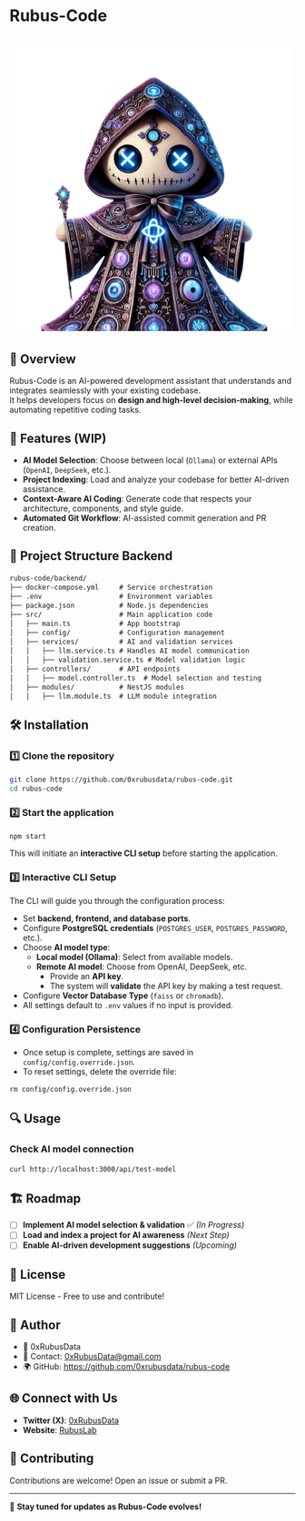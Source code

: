 # Rubus-Code

# ![0xRubusSage](./public/agents/0xRubusSage.png)

## 🚀 Overview
Rubus-Code is an AI-powered development assistant that understands and integrates seamlessly with your existing codebase.  
It helps developers focus on **design and high-level decision-making**, while automating repetitive coding tasks.

## 📌 Features (WIP)
- **AI Model Selection**: Choose between local (`Ollama`) or external APIs (`OpenAI`, `DeepSeek`, etc.).
- **Project Indexing**: Load and analyze your codebase for better AI-driven assistance.
- **Context-Aware AI Coding**: Generate code that respects your architecture, components, and style guide.
- **Automated Git Workflow**: AI-assisted commit generation and PR creation.

## 📂 Project Structure Backend
```
rubus-code/backend/
├── docker-compose.yml     # Service orchestration
├── .env                   # Environment variables
├── package.json           # Node.js dependencies
├── src/                   # Main application code
│   ├── main.ts            # App bootstrap
│   ├── config/            # Configuration management
│   ├── services/          # AI and validation services
│   │   ├── llm.service.ts # Handles AI model communication
│   │   ├── validation.service.ts # Model validation logic
│   ├── controllers/       # API endpoints
│   │   ├── model.controller.ts  # Model selection and testing
│   ├── modules/           # NestJS modules
│   │   ├── llm.module.ts  # LLM module integration
```

## 🛠️ Installation
### 1️⃣ Clone the repository
```bash
git clone https://github.com/0xrubusdata/rubus-code.git
cd rubus-code
```

### 2️⃣ Start the application
```bash
npm start
```
This will initiate an **interactive CLI setup** before starting the application.

### 3️⃣ Interactive CLI Setup
The CLI will guide you through the configuration process:
- Set **backend, frontend, and database ports**.
- Configure **PostgreSQL credentials** (`POSTGRES_USER`, `POSTGRES_PASSWORD`, etc.).
- Choose **AI model type**:
  - **Local model (Ollama)**: Select from available models.
  - **Remote AI model**: Choose from OpenAI, DeepSeek, etc.
    - Provide an **API key**.
    - The system will **validate** the API key by making a test request.
- Configure **Vector Database Type** (`faiss` or `chromadb`).
- All settings default to `.env` values if no input is provided.

### 4️⃣ Configuration Persistence
- Once setup is complete, settings are saved in `config/config.override.json`.
- To reset settings, delete the override file:
```bash
rm config/config.override.json
```

## 🔍 Usage
### Check AI model connection
```bash
curl http://localhost:3000/api/test-model
```

## 🏗️ Roadmap
- [ ] **Implement AI model selection & validation** ✅ *(In Progress)*
- [ ] **Load and index a project for AI awareness** *(Next Step)*
- [ ] **Enable AI-driven development suggestions** *(Upcoming)*

## 📜 License
MIT License - Free to use and contribute!

## 📝 **Author**
- 👤 0xRubusData 
- 📧 Contact: 0xRubusData@gmail.com
- 🌍 GitHub: https://github.com/0xrubusdata/rubus-code

## 🌐 Connect with Us
- **Twitter (X)**: [0xRubusData](https://x.com/Data0x88850)
- **Website**: [RubusLab](https://rubus-lab.vercel.app/)

## 🤝 Contributing
Contributions are welcome! Open an issue or submit a PR.

---
🚀 **Stay tuned for updates as Rubus-Code evolves!**
